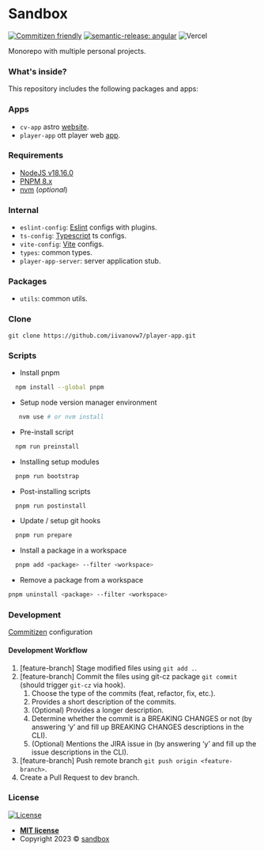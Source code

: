 # Sandbox

[![Commitizen friendly](https://img.shields.io/badge/commitizen-friendly-brightgreen.svg)](http://commitizen.github.io/cz-cli/)
[![semantic-release: angular](https://img.shields.io/badge/semantic--release-angular-e10079?logo=semantic-release)](https://github.com/semantic-release/semantic-release)
![Vercel](https://vercel-badge-fsohe4js4-iivanovw7.vercel.app/api/iivanovw7/sandbox)

Monorepo with multiple personal projects.

### What's inside?

This repository includes the following packages and apps:

### Apps

- `cv-app` astro [website](apps/cv-app/README.md).
- `player-app` ott player web [app](apps/player-app/README.md).

### Requirements

- [NodeJS v18.16.0](https://nodejs.org/en/)
- [PNPM 8.x](https://pnpm.io/)
- [nvm](https://github.com/nvm-sh/nvm) (*optional*)

### Internal

- `eslint-config`: [Eslint](https://eslint.org/) configs with plugins.
- `ts-config`: [Typescript](https://www.typescriptlang.org/) ts configs.
- `vite-config`: [Vite](https://vitejs.dev/) configs.
- `types`: common types.
- `player-app-server`: server application stub.

### Packages

- `utils`: common utils.

### Clone

`git clone https://github.com/iivanovw7/player-app.git` <br />

### Scripts

- Install pnpm

```bash
  npm install --global pnpm
```

- Setup node version manager environment

```bash
   nvm use # or nvm install
```

- Pre-install script

```bash
  npm run preinstall
```

- Installing setup modules

```bash
  pnpm run bootstrap
```

- Post-installing scripts

```bash
  pnpm run postinstall
```

- Update / setup git hooks

```bash
  pnpm run prepare
```

- Install a package in a workspace

```bash
  pnpm add <package> --filter <workspace>
```

- Remove a package from a workspace

```bash
pnpm uninstall <package> --filter <workspace>
```

### Development

[Commitizen](https://github.com/commitizen/cz-cli) configuration

#### Development Workflow

1. [feature-branch] Stage modified files using `git add .`.
2. [feature-branch] Commit the files using git-cz package `git commit` (should trigger `git-cz` via hook).
    1. Choose the type of the commits (feat, refactor, fix, etc.).
    2. Provides a short description of the commits.
    3. (Optional) Provides a longer description.
    4. Determine whether the commit is a BREAKING CHANGES or not (by answering ‘y’ and fill up BREAKING CHANGES
       descriptions in the CLI).
    5. (Optional) Mentions the JIRA issue in (by answering ‘y’ and fill up the issue descriptions in the CLI).
3. [feature-branch] Push remote branch `git push origin <feature-branch>`.
4. Create a Pull Request to dev branch.

### License

[![License](http://img.shields.io/:license-mit-blue.svg?style=flat-square)](http://badges.mit-license.org)

- **[MIT license](http://opensource.org/licenses/mit-license.php)**
- Copyright 2023 © <a href="https://github.com/iivanovw7/sandbox" target="_blank">sandbox</a>

